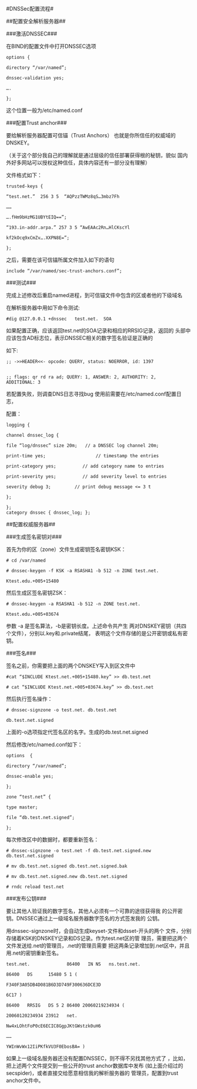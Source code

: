 ﻿#DNSSec配置流程#


##配置安全解析服务器##

###激活DNSSEC###

在BIND的配置文件中打开DNSSEC选项

    options {

    directory “/var/named”;

    dnssec-validation yes;

    ….

    };
这个位置一般为/etc/named.conf


###配置Trust anchor###


要给解析服务器配置可信锚（Trust Anchors）
也就是你所信任的权威域的DNSKEY。

（关于这个部分我自己的理解就是通过层级的信任部署获得根的秘钥，貌似
国内外好多网站可以授权这种信任，具体内容还有一部分没有理解）

文件格式如下：

    trusted-keys {

    “test.net.”  256 3 5  “AQPzzTWMz8qS…3mbz7Fh

    ……

    ….fHm9bHzMG1UBYtEIQ==”;

    “193.in-addr.arpa.” 257 3 5 “AwEAAc2Rn…HlCKscYl

    kf2kOcq9xCmZv….XXPN8E=”;

    };

之后，需要在该可信锚所属文件加入如下的语句

    include “/var/named/sec-trust-anchors.conf”;


###测试###

完成上述修改后重启named进程，到可信锚文件中包含的区或者他的下级域名


在解析服务器中用如下命令测试:

    #dig @127.0.0.1 +dnssec   test.net.  SOA

如果配置正确，应该返回test.net的SOA记录和相应的RRSIG记录，返回的
头部中应该包含AD标志位，表示DNSSEC相关的数字签名验证是正确的

如下:

    ;; ->>HEADER<<- opcode: QUERY, status: NOERROR, id: 1397


    ;; flags: qr rd ra ad; QUERY: 1, ANSWER: 2, AUTHORITY: 2, 
    ADDITIONAL: 3

若配置失败，则调查DNS日志寻找bug
使用前需要在/etc/named.conf配置日志，

配置：

    logging {

    channel dnssec_log {

    file “log/dnssec” size 20m;   // a DNSSEC log channel 20m;

    print-time yes;                   // timestamp the entries

    print-category yes;          // add category name to entries

    print-severity yes;          // add severity level to entries

    severity debug 3;         // print debug message <= 3 t

    };

    };
    category dnssec { dnssec_log; };


##配置权威服务器##

###生成签名密钥对###

首先为你的区（zone）文件生成密钥签名密钥KSK：

    # cd /var/named

    # dnssec-keygen -f KSK -a RSASHA1 -b 512 -n ZONE test.net.

    Ktest.edu.+005+15480

然后生成区签名密钥ZSK：

    # dnssec-keygen -a RSASHA1 -b 512 -n ZONE test.net.

    Ktest.edu.+005+03674

参数 -a 是签名算法，-b是密钥长度。上述命令共产生
两对DNSKEY密钥（共四个文件），分别以.key和.private结尾，
表明这个文件存储的是公开密钥或私有密钥。

###签名###

签名之前，你需要把上面的两个DNSKEY写入到区文件中

    #cat “$INCLUDE Ktest.net.+005+15480.key” >> db.test.net

    # cat “$INCLUDE Ktest.net.+005+03674.key” >> db.test.net

然后执行签名操作：

    # dnssec-signzone -o test.net. db.test.net

    db.test.net.signed

上面的-o选项指定代签名区的名字。生成的db.test.net.signed

然后修改/etc/named.conf如下：

    options  {

    directory “/var/named”;

    dnssec-enable yes;

    };

    zone “test.net” {

    type master;

    file “db.test.net.signed”;

    };

每次修改区中的数据时，都要重新签名：

    # dnssec-signzone -o test.net -f db.test.net.signed.new db.test.net.signed

    # mv db.test.net.signed db.test.net.signed.bak

    # mv db.test.net.signed.new db.test.net.signed

    # rndc reload test.net

###发布公钥###

要让其他人验证我的数字签名，其他人必须有一个可靠的途径获得我
的公开密钥。DNSSEC通过上一级域名服务器数字签名的方式签发我的
公钥。

用dnssec-signzone时，会自动生成keyset-文件和dsset-开头的两个
文件，分别存储着KSK的DNSKEY记录和DS记录。作为test.net区的管
理员，需要把这两个文件发送给.net的管理员，.net的管理员需要
把这两条记录增加到.net区中，并且用.net的密钥重新签名。

    test.net.              86400   IN NS   ns.test.net.

    86400   DS      15480 5 1 (

    F340F3A05DB4D081B6D3D749F300636DCE3D

    6C17 )

    86400   RRSIG   DS 5 2 86400 20060219234934 (

    20060120234934 23912   net.

    Nw4xLOhtFoP0cE6ECIC8GgpJKtGWstzk0uH6

    ……

    YWInWvWx12IiPKfkVU3F0EbosBA= )

如果上一级域名服务器还没有配置DNSSEC，则不得不另找其他方式了
，比如，把上述两个文件提交到一些公开的trust anchor数据库中发布
(如上面介绍过的secspider)，或者直接交给愿意相信我的解析服务器的
管理员，配置到trust anchor文件中。